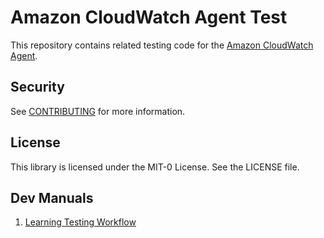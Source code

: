 # Amazon CloudWatch Agent Test

This repository contains related testing code for the [Amazon CloudWatch Agent](https://github.com/aws/amazon-cloudwatch-agent).

## Security

See [CONTRIBUTING](CONTRIBUTING.md#security-issue-notifications) for more information.

## License

This library is licensed under the MIT-0 License. See the LICENSE file.


## Dev Manuals

1. [Learning Testing Workflow](docs/learning-testing-workflow.md)
